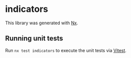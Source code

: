 # indicators

This library was generated with [Nx](https://nx.dev).

## Running unit tests

Run `nx test indicators` to execute the unit tests via [Vitest](https://vitest.dev/).
